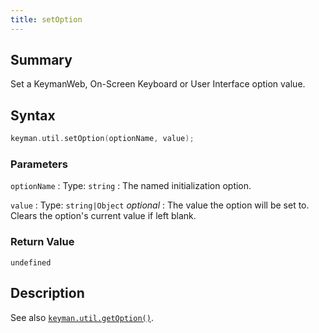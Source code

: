 ```yaml
---
title: setOption
---
```


## Summary

Set a KeymanWeb, On-Screen Keyboard or User Interface option value.

## Syntax

```c
keyman.util.setOption(optionName, value);
```

### Parameters

`optionName`
:   Type: `string`
:   The named initialization option.

`value`
:   Type: `string|Object` *optional*
:   The value the option will be set to. Clears the option's current value if left blank.

### Return Value

`undefined`

## Description

See also [`keyman.util.getOption()`](getOption).
